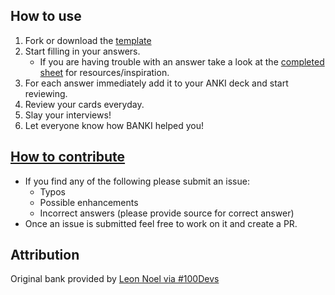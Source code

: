 ## How to use

1. Fork or download the [template](https://github.com/curtisbarnard/BANKI/blob/main/BANKI-template.md)
2. Start filling in your answers.
   - If you are having trouble with an answer take a look at the [completed sheet](https://github.com/curtisbarnard/BANKI/blob/main/BANKI-answers.md) for resources/inspiration.
3. For each answer immediately add it to your ANKI deck and start reviewing.
4. Review your cards everyday.
5. Slay your interviews!
6. Let everyone know how BANKI helped you!

## [How to contribute]()

- If you find any of the following please submit an issue:
  - Typos
  - Possible enhancements
  - Incorrect answers (please provide source for correct answer)
- Once an issue is submitted feel free to work on it and create a PR.

## Attribution

Original bank provided by [Leon Noel via #100Devs](https://leonnoel.com/100devs/)
